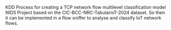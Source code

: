 KDD Process for creating a TCP network flow multilevel classification model NIDS Project based on the CIC-BCC-NRC-TabularioT-2024 dataset. So then it can be implemented in a flow sniffer to analyse and classify IoT network flows.
